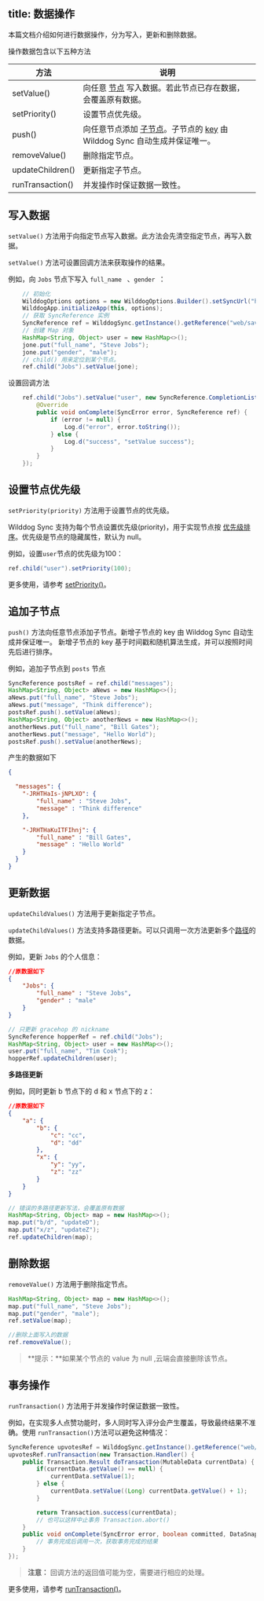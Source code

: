 
title:  数据操作
---

本篇文档介绍如何进行数据操作，分为写入，更新和删除数据。

操作数据包含以下五种方法

| 方法               | 说明                                       |
| ---------------- | ---------------------------------------- |
| setValue()       | 向任意 [节点](/guide/reference/term.html#节点) 写入数据。若此节点已存在数据，会覆盖原有数据。 |
| setPriority()     | 设置节点优先级。                                 |
| push()           | 向任意节点添加 [子节点](/guide/reference/term.html#子节点)。子节点的 [key](/guide/reference/term.html#key) 由 Wilddog Sync 自动生成并保证唯一。 |
| removeValue()    | 删除指定节点。                                  |
| updateChildren() | 更新指定子节点。                                 |
| runTransaction() | 并发操作时保证数据一致性。                            |


## 写入数据

`setValue()` 方法用于向指定节点写入数据。此方法会先清空指定节点，再写入数据。

`setValue()` 方法可设置回调方法来获取操作的结果。


例如，向 `Jobs` 节点下写入 `full_name ` 、`gender `：


```java
    // 初始化
    WilddogOptions options = new WilddogOptions.Builder().setSyncUrl("https://docs-examples.wilddogio.com").build();
    WilddogApp.initializeApp(this, options);
    // 获取 SyncReference 实例
    SyncReference ref = WilddogSync.getInstance().getReference("web/saving-data/wildblog/users");
    // 创建 Map 对象
    HashMap<String, Object> user = new HashMap<>();
    jone.put("full_name", "Steve Jobs");
    jone.put("gender", "male");
    // child() 用来定位到某个节点。
    ref.child("Jobs").setValue(jone);
```


设置回调方法

```java
    ref.child("Jobs").setValue("user", new SyncReference.CompletionListener() {
        @Override
        public void onComplete(SyncError error, SyncReference ref) {
            if (error != null) {
                Log.d("error", error.toString());
            } else {
                Log.d("success", "setValue success");
            }
        }
    });
```

## 设置节点优先级

`setPriority(priority)` 方法用于设置节点的优先级。

Wilddog Sync 支持为每个节点设置优先级(priority)，用于实现节点按 [优先级排序](/guide/sync/web/retrieve-data.html#根据数据排序监听)。优先级是节点的隐藏属性，默认为 null。

例如，设置`user`节点的优先级为100：

```java
ref.child("user").setPriority(100);
```

更多使用，请参考 [setPriority()](/api/sync/android/api.html#setPriority)。


## 追加子节点

`push()` 方法向任意节点添加子节点。新增子节点的 key 由 Wilddog Sync 自动生成并保证唯一。 新增子节点的 key 基于时间戳和随机算法生成，并可以按照时间先后进行排序。

例如，追加子节点到 `posts` 节点

```java
SyncReference postsRef = ref.child("messages");
HashMap<String, Object> aNews = new HashMap<>();
aNews.put("full_name", "Steve Jobs");
aNews.put("message", "Think difference");
postsRef.push().setValue(aNews);
HashMap<String, Object> anotherNews = new HashMap<>();
anotherNews.put("full_name", "Bill Gates");
anotherNews.put("message", "Hello World");
postsRef.push().setValue(anotherNews);
```
产生的数据如下
```json
{

  "messages": {
    "-JRHTHaIs-jNPLXO": {
    	"full_name" : "Steve Jobs",
   	 	"message" : "Think difference"
  	},

    "-JRHTHaKuITFIhnj": {
   		"full_name" : "Bill Gates",
    	"message" : "Hello World"
  	}
  }
}
```


## 更新数据

`updateChildValues()` 方法用于更新指定子节点。

`updateChildValues()` 方法支持多路径更新。可以只调用一次方法更新多个[路径](/guide/reference/term.html#路径-path)的数据。

例如，更新 `Jobs` 的个人信息：

```json
//原数据如下
{
    "Jobs": {
        "full_name" : "Steve Jobs",
        "gender" : "male"
    }
}
```

```java
// 只更新 gracehop 的 nickname
SyncReference hopperRef = ref.child("Jobs");
HashMap<String, Object> user = new HashMap<>();
user.put("full_name", "Tim Cook");
hopperRef.updateChildren(user);
```

**多路径更新**

例如，同时更新 b 节点下的 d 和 x 节点下的 z：

```json
//原数据如下
{
    "a": {
        "b": {
            "c": "cc",
            "d": "dd"
        },
        "x": {
            "y": "yy",
            "z": "zz"
        }
    }
}
```

```java
// 错误的多路径更新写法，会覆盖原有数据
HashMap<String, Object> map = new HashMap<>();
map.put("b/d", "updateD");
map.put("x/z", "updateZ");
ref.updateChildren(map);
```

## 删除数据

`removeValue()` 方法用于删除指定节点。

```java
HashMap<String, Object> map = new HashMap<>();
map.put("full_name", "Steve Jobs");
map.put("gender", "male");
ref.setValue(map);

//删除上面写入的数据
ref.removeValue();
```

>**提示：**如果某个节点的 value 为 null ,云端会直接删除该节点。

## 事务操作

`runTransaction()` 方法用于并发操作时保证数据一致性。

例如，在实现多人点赞功能时，多人同时写入评分会产生覆盖，导致最终结果不准确。使用 `runTransaction()`方法可以避免这种情况：

```java
SyncReference upvotesRef = WilddogSync.getInstance().getReference("web/saving-data/wildblog/posts/-JRHTHaIs-jNPLXOQivY/upvotes");
upvotesRef.runTransaction(new Transaction.Handler() {
    public Transaction.Result doTransaction(MutableData currentData) {
        if(currentData.getValue() == null) {
            currentData.setValue(1);
        } else {
            currentData.setValue((Long) currentData.getValue() + 1);
        }

        return Transaction.success(currentData); 
        // 也可以这样中止事务 Transaction.abort()
    }
    public void onComplete(SyncError error, boolean committed, DataSnapshot currentData) {
        // 事务完成后调用一次，获取事务完成的结果
    }
});
```

>**注意：** 回调方法的返回值可能为空，需要进行相应的处理。

更多使用，请参考 [runTransaction()](/api/sync/android/api.html#runTransaction-Transaction-Handler)。

























































